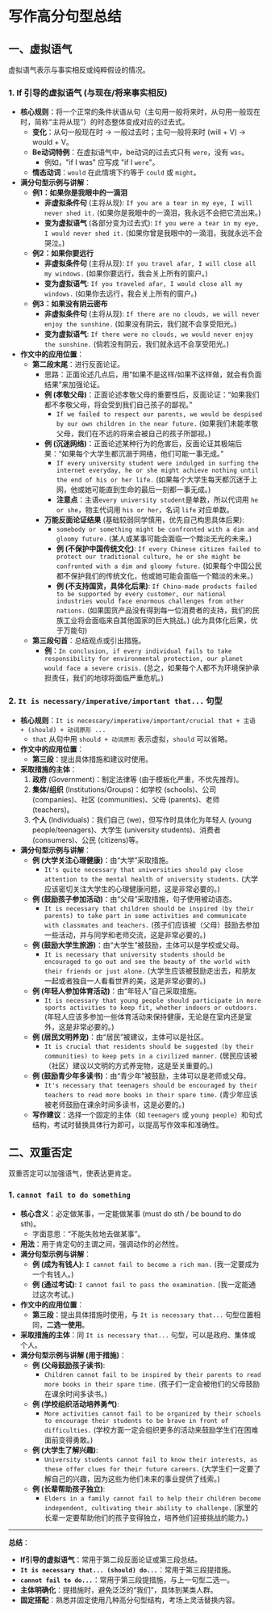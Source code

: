 # 写作高分句型总结
## 一、虚拟语气
虚拟语气表示与事实相反或纯粹假设的情况。
### 1. If 引导的虚拟语气 (与现在/将来事实相反)
* **核心规则**：将一个正常的条件状语从句（主句用一般将来时，从句用一般现在时，简称“主将从现”）的时态整体变成对应的过去式。
    * **变化**：从句一般现在时 -> 一般过去时；主句一般将来时 (will + V) -> would + V。
    * **Be动词特例**：在虚拟语气中，be动词的过去式只有 `were`，没有 `was`。
        * 例如，"if I was" 应写成 "if I `were`"。
    * **情态动词**：`would` 在此情境下约等于 `could` 或 `might`。
* **满分句型示例与讲解**：
    * **例1：如果你是我眼中的一滴泪**
        * **非虚拟条件句** (主将从现): `If you are a tear in my eye, I will never shed it.` (如果你是我眼中的一滴泪，我永远不会把它流出来。)
        * **变为虚拟语气** (各部分变为过去式): `If you were a tear in my eye, I would never shed it.` (如果你曾是我眼中的一滴泪，我就永远不会哭泣。)
    * **例2：如果你要远行**
        * **非虚拟条件句** (主将从现): `If you travel afar, I will close all my windows.` (如果你要远行，我会关上所有的窗户。)
        * **变为虚拟语气**: `If you traveled afar, I would close all my windows.` (如果你去远行，我会关上所有的窗户。)
    * **例3：如果没有阴云密布**
        * **非虚拟条件句** (主将从现): `If there are no clouds, we will never enjoy the sunshine.` (如果没有阴云，我们就不会享受阳光。)
        * **变为虚拟语气**: `If there were no clouds, we would never enjoy the sunshine.` (倘若没有阴云，我们就永远不会享受阳光。)
* **作文中的应用位置**：
    * **第二段末尾**：进行反面论证。
        * 思路：正面论述几点后，用“如果不是这样/如果不这样做，就会有负面结果”来加强论证。
        * **例 (孝敬父母)**：正面论述孝敬父母的重要性后，反面论证：“如果我们都不孝敬父母，将会受到我们自己孩子的鄙视。”
            * `If we failed to respect our parents, we would be despised by our own children in the near future.` (如果我们未能孝敬父母，我们在不远的将来会被自己的孩子所鄙视。)
        * **例 (沉迷网络)**：正面论述某种行为的危害后，反面论证其极端后果：“如果每个大学生都沉溺于网络，他们可能一事无成。”
            * `If every university student were indulged in surfing the internet everyday, he or she might achieve nothing until the end of his or her life.` (如果每个大学生每天都沉迷于上网，他或她可能直到生命的最后一刻都一事无成。)
            * **注意点**：主语`every university student`是单数，所以代词用 `he or she`，物主代词用 `his or her`，名词 `life` 对应单数。
        * **万能反面论证结果** (基础较弱同学慎用，优先自己构思具体后果):
            * `somebody or something might be confronted with a dim and gloomy future.` (某人或某事可能会面临一个黯淡无光的未来。)
            * **例 (不保护中国传统文化)**: `If every Chinese citizen failed to protect our traditional culture, he or she might be confronted with a dim and gloomy future.` (如果每个中国公民都不保护我们的传统文化，他或她可能会面临一个黯淡的未来。)
            * **例 (不支持国货，具体化后果)**: `If China-made products failed to be supported by every customer, our national industries would face enormous challenges from other nations.` (如果国货产品没有得到每一位消费者的支持，我们的民族工业将会面临来自其他国家的巨大挑战。) (此为具体化后果，优于万能句)
    * **第三段句首**：总结观点或引出措施。
        * **例**：`In conclusion, if every individual fails to take responsibility for environmental protection, our planet would face a severe crisis.` (总之，如果每个人都不为环境保护承担责任，我们的地球将面临严重危机。)
### 2. `It is necessary/imperative/important that...` 句型
* **核心规则**：`It is necessary/imperative/important/crucial that + 主语 + (should) + 动词原形 ...`
    * `that` 从句中用 `should + 动词原形` 表示虚拟，`should` 可以省略。
* **作文中的应用位置**：
    * **第三段**：提出具体措施和建议时使用。
* **采取措施的主体**：
    1.  **政府** (Government)：制定法律等 (由于模板化严重，不优先推荐)。
    2.  **集体/组织** (Institutions/Groups)：如学校 (schools)、公司 (companies)、社区 (communities)、父母 (parents)、老师 (teachers)。
    3.  **个人** (Individuals)：我们自己 (we)，但写作时具体化为年轻人 (young people/teenagers)、大学生 (university students)、消费者 (consumers)、公民 (citizens)等。
* **满分句型示例与讲解**：
    * **例 (大学关注心理健康)**：由“大学”采取措施。
        * `It's quite necessary that universities should pay close attention to the mental health of university students.` (大学应该密切关注大学生的心理健康问题，这是非常必要的。)
    * **例 (鼓励孩子参加活动)**：由“父母”采取措施，句子使用被动语态。
        * `It is necessary that children should be inspired (by their parents) to take part in some activities and communicate with classmates and teachers.` (孩子们应该被（父母）鼓励去参加一些活动，并与同学和老师交流，这是非常必要的。)
    * **例 (鼓励大学生旅游)**：由“大学生”被鼓励，主体可以是学校或父母。
        * `It is necessary that university students should be encouraged to go out and see the beauty of the world with their friends or just alone.` (大学生应该被鼓励走出去，和朋友一起或者独自一人看看世界的美，这是非常必要的。)
    * **例 (年轻人参加体育活动)**：由“年轻人”自己采取措施。
        * `It is necessary that young people should participate in more sports activities to keep fit, whether indoors or outdoors.` (年轻人应该多参加一些体育活动来保持健康，无论是在室内还是室外，这是非常必要的。)
    * **例 (居民文明养宠)**：由“居民”被建议，主体可以是社区。
        * `It is crucial that residents should be suggested (by their communities) to keep pets in a civilized manner.` (居民应该被（社区）建议以文明的方式养宠物，这是至关重要的。)
    * **例 (鼓励青少年多读书)**：由“青少年”被鼓励，主体可以是老师或父母。
        * `It's necessary that teenagers should be encouraged by their teachers to read more books in their spare time.` (青少年应该被老师鼓励在课余时间多读书，这是必要的。)
    * **写作建议**：选择一个固定的主体（如 `teenagers` 或 `young people`）和句式结构，考试时替换具体行为即可，以提高写作效率和准确性。
## 二、双重否定
双重否定可以加强语气，使表达更肯定。
### 1. `cannot fail to do something`
* **核心含义**：必定做某事，一定能做某事 (must do sth / be bound to do sth)。
    * 字面意思：“不能失败地去做某事”。
* **用法**：用于肯定句的主谓之间，强调动作的必然性。
* **满分句型示例与讲解**：
    * **例 (成为有钱人)**: `I cannot fail to become a rich man.` (我一定要成为一个有钱人。)
    * **例 (通过考试)**: `I cannot fail to pass the examination.` (我一定能通过这次考试。)
* **作文中的应用位置**：
    * **第三段**：提出具体措施时使用，与 `It is necessary that...` 句型位置相同，**二选一使用**。
* **采取措施的主体**：同 `It is necessary that...` 句型，可以是政府、集体或个人。
* **满分句型示例与讲解 (用于措施)**：
    * **例 (父母鼓励孩子读书)**:
        * `Children cannot fail to be inspired by their parents to read more books in their spare time.` (孩子们一定会被他们的父母鼓励在课余时间多读书。)
    * **例 (学校组织活动培养勇气)**:
        * `More activities cannot fail to be organized by their schools to encourage their students to be brave in front of difficulties.` (学校方面一定会组织更多的活动来鼓励学生们在困难面前变得勇敢。)
    * **例 (大学生了解兴趣)**:
        * `University students cannot fail to know their interests, as these offer clues for their future careers.` (大学生们一定要了解自己的兴趣，因为这些为他们未来的事业提供了线索。)
    * **例 (长辈帮助孩子独立)**:
        * `Elders in a family cannot fail to help their children become independent, cultivating their ability to challenge.` (家里的长辈一定要帮助他们的孩子变得独立，培养他们迎接挑战的能力。)
---
**总结**：
* **If引导的虚拟语气**：常用于第二段反面论证或第三段总结。
* **`It is necessary that... (should) do...`**：常用于第三段提措施。
* **`cannot fail to do...`**：常用于第三段提措施，与上一句型二选一。
* **主体明确化**：提措施时，避免泛泛的“我们”，具体到某类人群。
* **固定搭配**：熟悉并固定使用几种高分句型结构，考场上灵活替换内容。